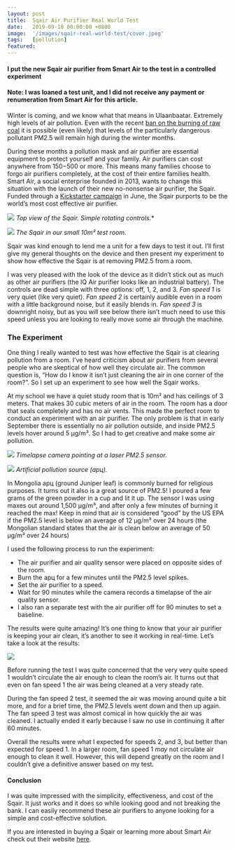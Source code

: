 ```yaml
---
layout: post
title:  Sqair Air Purifier Real World Test
date:   2019-09-18 00:00:00 +0800
image:  '/images/sqair-real-world-test/cover.jpeg'
tags:   [pollution]
featured: 
---
```


#### I put the new Sqair air purifier from Smart Air to the test in a controlled experiment

#### Note: I was loaned a test unit, and I did not receive any payment or renumeration from Smart Air for this article.

Winter is coming, and we know what that means in Ulaanbaatar. Extremely high levels of air pollution. Even with the recent [ban on the burning of raw coal](https://montsame.mn/en/read/189503) it is possible (even likely) that levels of the particularly dangerous pollutant PM2.5 will remain high during the winter months.

During these months a pollution mask and air purifier are essential equipment to protect yourself and your family. Air purifiers can cost anywhere from $150-$500 or more. This means many families choose to forgo air purifiers completely, at the cost of their entire families health. Smart Air, a social enterprise founded in 2013, wants to change this situation with the launch of their new no-nonsense air purifier, the Sqair. Funded through a [Kickstarter campaign](https://www.kickstarter.com/projects/smartair/the-sqair-the-worlds-most-cost-effective-air-purifier/description) in June, the Sqair purports to be the world’s most cost effective air purifier.

![](/images/sqair-real-world-test/top.jpeg)
*Top view of the Sqair. Simple rotating controls.**

![](/images/sqair-real-world-test/left.jpeg)
*The Sqair in our small 10m² test room.*

Sqair was kind enough to lend me a unit for a few days to test it out. I’ll first give my general thoughts on the device and then present my experiment to show how effective the Sqair is at removing PM2.5 from a room.

I was very pleased with the look of the device as it didn’t stick out as much as other air purifiers (the IQ Air purifier looks like an industrial battery). The controls are dead simple with three options: off, 1, 2, and 3. _Fan speed 1_ is very quiet (like very quiet). _Fan speed 2_ is certainly audible even in a room with a little background noise, but it easily blends in. _Fan speed 3_ is downright noisy, but as you will see below there isn’t much need to use this speed unless you are looking to really move some air through the machine.

### The Experiment

One thing I really wanted to test was how effective the Sqair is at clearing pollution from a room. I’ve heard criticism about air purifiers from several people who are skeptical of how well they circulate air. The common question is, “How do I know it isn’t just cleaning the air in one corner of the room?”. So I set up an experiment to see how well the Sqair works.

At my school we have a quiet study room that is 10m² and has ceilings of 3 meters. That makes 30 cubic meters of air in the room. The room has a door that seals completely and has no air vents. This made the perfect room to conduct an experiment with an air purifier. The only problem is that in early September there is essentially no air pollution outside, and inside PM2.5 levels hover around 5 µg/m³. So I had to get creative and make some air pollution.

![](/images/sqair-real-world-test/camera-sensor.jpeg)
*Timelapse camera pointing at a laser PM2.5 sensor.*

![](/images/sqair-real-world-test/pollution-source.jpeg)
*Artificial pollution source (арц).*

In Mongolia арц (ground Juniper leaf) is commonly burned for religious purposes. It turns out it also is a great source of PM2.5! I poured a few grams of the green powder in a cup and lit it up. The sensor I was using maxes out around 1,500 µg/m³, and after only a few minutes of burning it reached the max! Keep in mind that air is considered “good” by the US EPA if the PM2.5 level is below an average of 12 µg/m³ over 24 hours (the Mongolian standard states that the air is clean below an average of 50 µg/m³ over 24 hours)

I used the following process to run the experiment:

-   The air purifier and air quality sensor were placed on opposite sides of the room.
-   Burn the арц for a few minutes until the PM2.5 level spikes.
-   Set the air purifier to a speed.
-   Wait for 90 minutes while the camera records a timelapse of the air quality sensor.
-   I also ran a separate test with the air purifier off for 90 minutes to set a baseline.

The results were quite amazing! It’s one thing to know that your air purifier is keeping your air clean, it’s another to see it working in real-time. Let’s take a look at the results:

![](/images/sqair-real-world-test/chart.png)

Before running the test I was quite concerned that the very very quite speed 1 wouldn’t circulate the air enough to clean the room’s air. It turns out that even on fan speed 1 the air was being cleaned at a very steady rate.

During the fan speed 2 test, it seemed the air was moving around quite a bit more, and for a brief time, the PM2.5 levels went down and then up again. The fan speed 3 test was almost comical in how quickly the air was cleaned. I actually ended it early because I saw no use in continuing it after 60 minutes.

Overall the results were what I expected for speeds 2, and 3, but better than expected for speed 1. In a larger room, fan speed 1 _may_ not circulate air enough to clean it well. However, this will depend greatly on the room and I couldn’t give a definitive answer based on my test.

#### Conclusion

I was quite impressed with the simplicity, effectiveness, and cost of the Sqair. It just works and it does so while looking good and not breaking the bank. I can easily recommend these air purifiers to anyone looking for a simple and cost-effective solution.

If you are interested in buying a Sqair or learning more about Smart Air check out their website [here](https://smartairfilters.com/mn/en/).